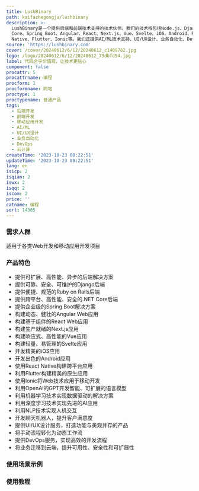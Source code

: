 ```yaml
---
title: LushBinary
path: kaifazhegongju/lushbinary
description: >-
  LushBinary是一个提供后端和前端技术支持的技术伙伴。我们的技术栈包括Node.js、Django、Ruby on Rails、.NET
  Core、Spring Boot、Angular、React、Next.js、Vue、Svelte、iOS、Android、React
  Native、Flutter、Ionic等。我们还提供AI/ML技术支持、UI/UX设计、业务自动化、DevOps和云计算等服务。
source: 'https://lushbinary.com'
cover: /cover/20240612/6/12/20240612_c1409782.jpg
logo: /logo/20240612/6/12/20240612_79dbfd54.jpg
label: 代码合乎价值观，让技术更贴心
component: false
procattr: 5
procattrname: 编程
procform: 1
procformname: 网站
proctype: 1
proctypename: 普通产品
tags:
  - 后端开发
  - 前端开发
  - 移动应用开发
  - AI/ML
  - UI/UX设计
  - 业务自动化
  - DevOps
  - 云计算
createTime: '2023-10-23 08:22:51'
updateTime: '2023-10-23 08:22:51'
lang: en
isicp: 2
isqian: 2
iswx: 2
isqq: 2
iscom: 2
price: ''
catname: 编程
sort: 14305
---
```




### 需求人群
适用于各类Web开发和移动应用开发项目

### 产品特色
- 提供可扩展、高性能、异步的后端解决方案
- 提供可靠、安全、可维护的Django后端
- 提供便捷、规范的Ruby on Rails后端
- 提供跨平台、高性能、安全的.NET Core后端
- 提供企业级的Spring Boot解决方案
- 构建动态、健壮的Angular Web应用
- 构建基于组件的React Web应用
- 构建生产就绪的Next.js应用
- 构建响应式、高性能的Vue应用
- 构建轻量、易管理的Svelte应用
- 开发精美的iOS应用
- 开发出色的Android应用
- 使用React Native构建跨平台应用
- 利用Flutter构建精美的原生应用
- 使用Ionic将Web技术应用于移动开发
- 利用OpenAI的GPT开发智能、可扩展的语言模型
- 利用机器学习技术实现数据驱动的解决方案
- 利用深度学习技术实现先进的AI应用
- 利用NLP技术实现人机交互
- 开发聊天机器人，提升客户满意度
- 提供UI/UX设计服务，打造功能与美观并存的产品
- 将手动流程转化为动态工作流
- 提供DevOps服务，实现高效的开发流程
- 将业务迁移到云端，提升可用性、安全性和可扩展性

### 使用场景示例


### 使用教程


  
